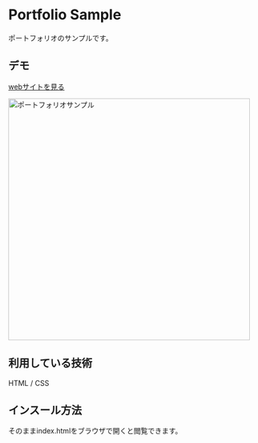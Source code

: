 Portfolio Sample
====

ポートフォリオのサンプルです。

## デモ
[webサイトを見る](https://techisportfolio-sample.herokuapp.com/)

<img width="482" alt="ポートフォリオサンプル" src="https://user-images.githubusercontent.com/85440808/122803723-f1cb6980-d301-11eb-947d-253fa561b9b8.png">

## 利用している技術
HTML / CSS

## インスール方法
そのままindex.htmlをブラウザで開くと閲覧できます。
